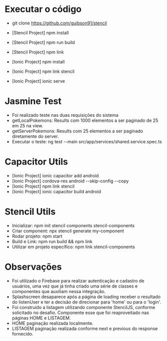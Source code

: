 # Executar o código

- git clone https://github.com/guibson91/stencil
- [Stencil Project] npm install
- [Stencil Project] npm run build
- [Stencil Project] npm link

- [Ionic Project] npm install
- [Ionic Project] npm link stencil
- [Ionic Project] ionic serve

# Jasmine Test

- Foi realizado teste nas duas requisições do sistema
- getLocalPokemons: Results com 1000 elementos a ser paginado de 25 em 25 na view.
- getServerPokemons: Results com 25 elementos a ser paginado diretamente do server.
- Executar o teste: ng test --main src/app/services/shared.service.spec.ts

# Capacitor Utils

- [Ionic Project] ionic capacitor add android
- [Ionic Project] cordova-res android --skip-config --copy
- [Ionic Project] npm link stencil
- [Ionic Project] ionic capacitor build android

# Stencil Utils

- Inicializar: npm init stencil components stencil-components
- Criar component: npx stencil generate my-component
- Rodar projeto: npm start
- Build e Link: npm run build && npm link
- Utilizar em projeto específico: npm link stencil-components

# Observações

- Foi utilizado o Firebase para realizar autenticação e cadastro de usuários, uma vez que já tinha criado uma série de classes e componentes que auxiliam nessa integração.
- Splashscreen desaparece após a página de loading receber o resultado do listenUser e ter a
  decisão de direcionar para 'home' ou para o 'login'.
- Foi construído a listagem utilizando componente StencilJS, conforme solicitado no desafio. Componente esse que foi reaproveitado nas páginas HOME e LISTAGEM.
- HOME paginação realizada localmente.
- LISTAGEM paginação realizada conforme next e previous do response fornecido.